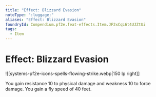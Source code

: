 ```yaml
---
title: "Effect: Blizzard Evasion"
noteType: ":luggage:"
aliases: "Effect: Blizzard Evasion"
foundryId: Compendium.pf2e.feat-effects.Item.JF2xCqL6t4UJZtUi
tags:
  - Item
---
```


# Effect: Blizzard Evasion
![[systems-pf2e-icons-spells-flowing-strike.webp|150 lp right]]

You gain resistance 10 to physical damage and weakness 10 to force damage. You gain a fly speed of 40 feet.
